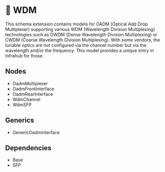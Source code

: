 # 🧩 WDM

This schema extension contains models for OADM (Optical Add Drop Multiplexer) supporting various WDM (Wavelength Division Multiplexing) technologies such as DWDM (Dense Wavelength Division Multiplexing) or CWDM (Coarse Wavelength Division Multiplexing).
With some vendors, the tunable optics are not configured via the channel number but via the wavelength and/or the frequency. This model provides a unique entry in Infrahub for those.

## Nodes

- OadmMultiplexer
- OadmFrontInterface
- OadmRearInterface
- WdmChannel
- WdmSFP

## Generics

- GenericOadmInterface

## Dependencies

- Base
- SFP
